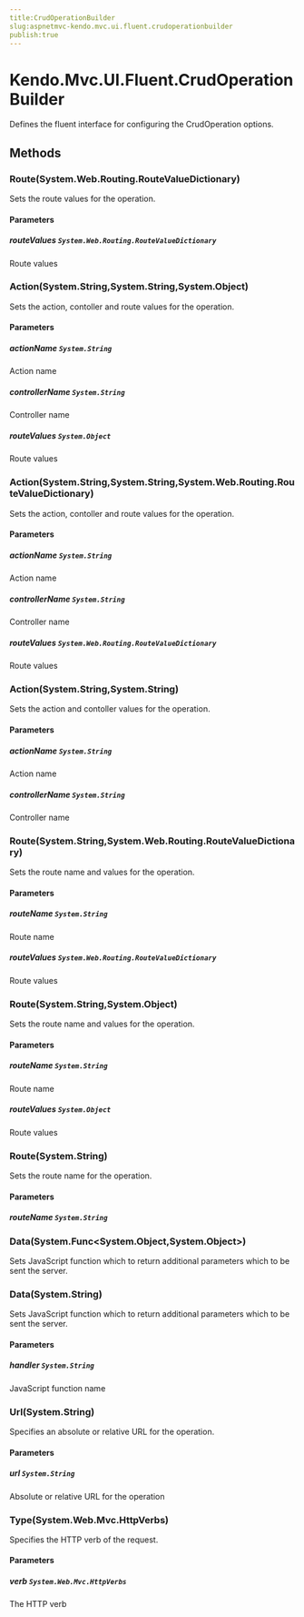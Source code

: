 ```yaml
---
title:CrudOperationBuilder
slug:aspnetmvc-kendo.mvc.ui.fluent.crudoperationbuilder
publish:true
---
```


# Kendo.Mvc.UI.Fluent.CrudOperationBuilder
Defines the fluent interface for configuring the CrudOperation options.



## Methods

### Route(System.Web.Routing.RouteValueDictionary)
Sets the route values for the operation.



#### Parameters

##### routeValues `System.Web.Routing.RouteValueDictionary`
Route values




### Action(System.String,System.String,System.Object)
Sets the action, contoller and route values for the operation.



#### Parameters

##### actionName `System.String`
Action name

##### controllerName `System.String`
Controller name

##### routeValues `System.Object`
Route values




### Action(System.String,System.String,System.Web.Routing.RouteValueDictionary)
Sets the action, contoller and route values for the operation.



#### Parameters

##### actionName `System.String`
Action name

##### controllerName `System.String`
Controller name

##### routeValues `System.Web.Routing.RouteValueDictionary`
Route values




### Action(System.String,System.String)
Sets the action and contoller values for the operation.



#### Parameters

##### actionName `System.String`
Action name

##### controllerName `System.String`
Controller name




### Route(System.String,System.Web.Routing.RouteValueDictionary)
Sets the route name and values for the operation.



#### Parameters

##### routeName `System.String`
Route name

##### routeValues `System.Web.Routing.RouteValueDictionary`
Route values




### Route(System.String,System.Object)
Sets the route name and values for the operation.



#### Parameters

##### routeName `System.String`
Route name

##### routeValues `System.Object`
Route values




### Route(System.String)
Sets the route name for the operation.



#### Parameters

##### routeName `System.String`





### Data(System.Func\<System.Object,System.Object\>)
Sets JavaScript function which to return additional parameters which to be sent the server.





### Data(System.String)
Sets JavaScript function which to return additional parameters which to be sent the server.



#### Parameters

##### handler `System.String`
JavaScript function name




### Url(System.String)
Specifies an absolute or relative URL for the operation.



#### Parameters

##### url `System.String`
Absolute or relative URL for the operation




### Type(System.Web.Mvc.HttpVerbs)
Specifies the HTTP verb of the request.



#### Parameters

##### verb `System.Web.Mvc.HttpVerbs`
The HTTP verb





